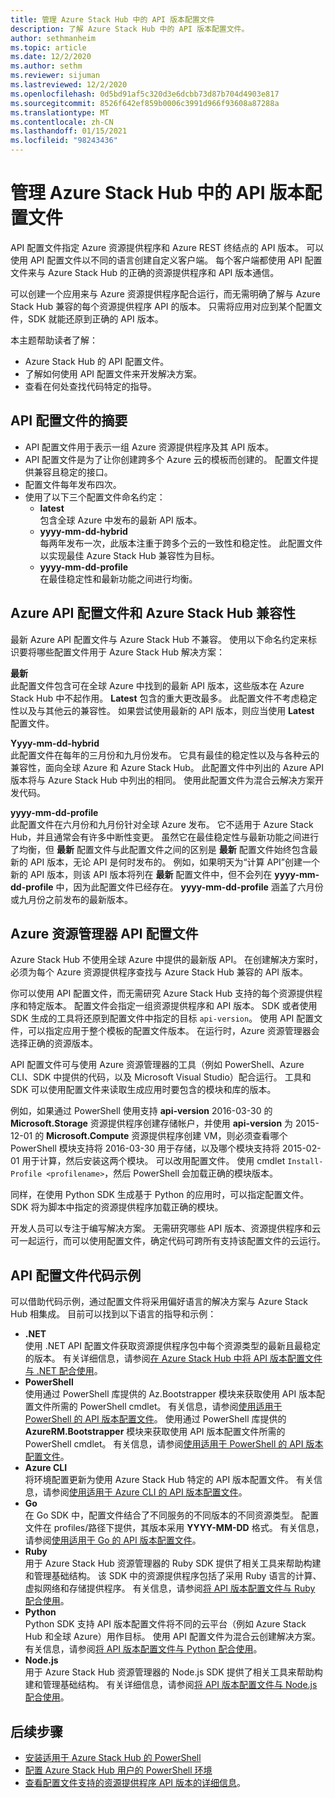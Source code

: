 ```yaml
---
title: 管理 Azure Stack Hub 中的 API 版本配置文件
description: 了解 Azure Stack Hub 中的 API 版本配置文件。
author: sethmanheim
ms.topic: article
ms.date: 12/2/2020
ms.author: sethm
ms.reviewer: sijuman
ms.lastreviewed: 12/2/2020
ms.openlocfilehash: 0d5bd91af5c320d3e6dcbb73d87b704d4903e817
ms.sourcegitcommit: 8526f642ef859b0006c3991d966f93608a87288a
ms.translationtype: MT
ms.contentlocale: zh-CN
ms.lasthandoff: 01/15/2021
ms.locfileid: "98243436"
---
```

# <a name="manage-api-version-profiles-in-azure-stack-hub"></a>管理 Azure Stack Hub 中的 API 版本配置文件

API 配置文件指定 Azure 资源提供程序和 Azure REST 终结点的 API 版本。 可以使用 API 配置文件以不同的语言创建自定义客户端。 每个客户端都使用 API 配置文件来与 Azure Stack Hub 的正确的资源提供程序和 API 版本通信。

可以创建一个应用来与 Azure 资源提供程序配合运行，而无需明确了解与 Azure Stack Hub 兼容的每个资源提供程序 API 的版本。 只需将应用对应到某个配置文件，SDK 就能还原到正确的 API 版本。

本主题帮助读者了解：

- Azure Stack Hub 的 API 配置文件。
- 了解如何使用 API 配置文件来开发解决方案。
- 查看在何处查找代码特定的指导。

## <a name="summary-of-api-profiles"></a>API 配置文件的摘要

- API 配置文件用于表示一组 Azure 资源提供程序及其 API 版本。
- API 配置文件是为了让你创建跨多个 Azure 云的模板而创建的。 配置文件提供兼容且稳定的接口。
- 配置文件每年发布四次。
- 使用了以下三个配置文件命名约定：
  - **latest**  
        包含全球 Azure 中发布的最新 API 版本。
  - **yyyy-mm-dd-hybrid**  
    每两年发布一次，此版本注重于跨多个云的一致性和稳定性。 此配置文件以实现最佳 Azure Stack Hub 兼容性为目标。
  - **yyyy-mm-dd-profile** <br>
    在最佳稳定性和最新功能之间进行均衡。

## <a name="azure-api-profiles-and-azure-stack-hub-compatibility"></a>Azure API 配置文件和 Azure Stack Hub 兼容性

最新 Azure API 配置文件与 Azure Stack Hub 不兼容。 使用以下命名约定来标识要将哪些配置文件用于 Azure Stack Hub 解决方案：

**最新**  
此配置文件包含可在全球 Azure 中找到的最新 API 版本，这些版本在 Azure Stack Hub 中不起作用。 **Latest** 包含的重大更改最多。 此配置文件不考虑稳定性以及与其他云的兼容性。 如果尝试使用最新的 API 版本，则应当使用 **Latest** 配置文件。

**Yyyy-mm-dd-hybrid**  
此配置文件在每年的三月份和九月份发布。 它具有最佳的稳定性以及与各种云的兼容性，面向全球 Azure 和 Azure Stack Hub。 此配置文件中列出的 Azure API 版本将与 Azure Stack Hub 中列出的相同。 使用此配置文件为混合云解决方案开发代码。

**yyyy-mm-dd-profile**  
此配置文件在六月份和九月份针对全球 Azure 发布。 它不适用于 Azure Stack Hub，并且通常会有许多中断性变更。 虽然它在最佳稳定性与最新功能之间进行了均衡，但 **最新** 配置文件与此配置文件之间的区别是 **最新** 配置文件始终包含最新的 API 版本，无论 API 是何时发布的。 例如，如果明天为“计算 API”创建一个新的 API 版本，则该 API 版本将列在 **最新** 配置文件中，但不会列在 **yyyy-mm-dd-profile** 中，因为此配置文件已经存在。 **yyyy-mm-dd-profile** 涵盖了六月份或九月份之前发布的最新版本。

## <a name="azure-resource-manager-api-profiles"></a>Azure 资源管理器 API 配置文件

Azure Stack Hub 不使用全球 Azure 中提供的最新版 API。 在创建解决方案时，必须为每个 Azure 资源提供程序查找与 Azure Stack Hub 兼容的 API 版本。

你可以使用 API 配置文件，而无需研究 Azure Stack Hub 支持的每个资源提供程序和特定版本。 配置文件会指定一组资源提供程序和 API 版本。 SDK 或者使用 SDK 生成的工具将还原到配置文件中指定的目标 `api-version`。 使用 API 配置文件，可以指定应用于整个模板的配置文件版本。 在运行时，Azure 资源管理器会选择正确的资源版本。

API 配置文件可与使用 Azure 资源管理器的工具（例如 PowerShell、Azure CLI、SDK 中提供的代码，以及 Microsoft Visual Studio）配合运行。 工具和 SDK 可以使用配置文件来读取生成应用时要包含的模块和库的版本。

例如，如果通过 PowerShell 使用支持 **api-version** 2016-03-30 的 **Microsoft.Storage** 资源提供程序创建存储帐户，并使用 **api-version** 为 2015-12-01 的 **Microsoft.Compute** 资源提供程序创建 VM，则必须查看哪个 PowerShell 模块支持将 2016-03-30 用于存储，以及哪个模块支持将 2015-02-01 用于计算，然后安装这两个模块。 可以改用配置文件。 使用 cmdlet `Install-Profile <profilename>`，然后 PowerShell 会加载正确的模块版本。

同样，在使用 Python SDK 生成基于 Python 的应用时，可以指定配置文件。 SDK 将为脚本中指定的资源提供程序加载正确的模块。

开发人员可以专注于编写解决方案。 无需研究哪些 API 版本、资源提供程序和云可一起运行，而可以使用配置文件，确定代码可跨所有支持该配置文件的云运行。

## <a name="api-profile-code-samples"></a>API 配置文件代码示例

可以借助代码示例，通过配置文件将采用偏好语言的解决方案与 Azure Stack Hub 相集成。 目前可以找到以下语言的指导和示例：

- **.NET** <br>
使用 .NET API 配置文件获取资源提供程序包中每个资源类型的最新且最稳定的版本。 有关详细信息，请参阅[在 Azure Stack Hub 中将 API 版本配置文件与 .NET 配合使用](azure-stack-version-profiles-net.md)。
- **PowerShell**  
使用通过 PowerShell 库提供的 Az.Bootstrapper 模块来获取使用 API 版本配置文件所需的 PowerShell cmdlet。 有关信息，请参阅[使用适用于 PowerShell 的 API 版本配置文件](../operator/azure-stack-powershell-install.md)。
使用通过 PowerShell 库提供的 **AzureRM.Bootstrapper** 模块来获取使用 API 版本配置文件所需的 PowerShell cmdlet。 有关信息，请参阅[使用适用于 PowerShell 的 API 版本配置文件](../operator/powershell-install-az-module.md)。
- **Azure CLI**  
将环境配置更新为使用 Azure Stack Hub 特定的 API 版本配置文件。 有关信息，请参阅[使用适用于 Azure CLI 的 API 版本配置文件](azure-stack-version-profiles-azurecli2.md)。
- **Go**  
在 Go SDK 中，配置文件结合了不同服务的不同版本的不同资源类型。 配置文件在 profiles/路径下提供，其版本采用 **YYYY-MM-DD** 格式。 有关信息，请参阅[使用适用于 Go 的 API 版本配置文件](azure-stack-version-profiles-go.md)。
- **Ruby**  
用于 Azure Stack Hub 资源管理器的 Ruby SDK 提供了相关工具来帮助构建和管理基础结构。 该 SDK 中的资源提供程序包括了采用 Ruby 语言的计算、虚拟网络和存储提供程序。 有关信息，请参阅[将 API 版本配置文件与 Ruby 配合使用](azure-stack-version-profiles-ruby.md)。
- **Python**  
Python SDK 支持 API 版本配置文件将不同的云平台（例如 Azure Stack Hub 和全球 Azure）用作目标。 使用 API 配置文件为混合云创建解决方案。 有关信息，请参阅[将 API 版本配置文件与 Python 配合使用](azure-stack-version-profiles-python.md)。
- **Node.js**  
用于 Azure Stack Hub 资源管理器的 Node.js SDK 提供了相关工具来帮助构建和管理基础结构。 有关详细信息，请参阅[将 API 版本配置文件与 Node.js 配合使用](azure-stack-version-profile-nodejs.md)。

## <a name="next-steps"></a>后续步骤

- [安装适用于 Azure Stack Hub 的 PowerShell](../operator/powershell-install-az-module.md)
- [配置 Azure Stack Hub 用户的 PowerShell 环境](azure-stack-powershell-configure-user.md)
- [查看配置文件支持的资源提供程序 API 版本的详细信息](azure-stack-profiles-azure-resource-manager-versions.md)。